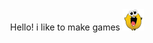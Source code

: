 
<div display="flex" align="center">
  <div>Hello! i like to make games <img alt="Image" title="icon" src="steamhappy_small.png"/></div>
</div>
